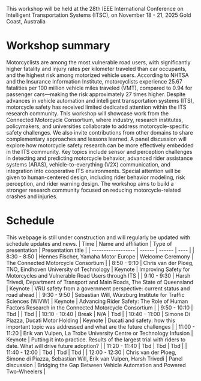 This workshop will be held at the 28th IEEE International Conference on Intelligent Transportation Systems (ITSC), on November 18 - 21, 2025 Gold Coast, Australia

# Workshop summary
Motorcyclists are among the most vulnerable road users, with significantly higher fatality and injury rates per kilometer traveled than car occupants, and the highest risk among motorized vehicle users. According to NHTSA and the Insurance Information Institute, motorcyclists experience 25.67 fatalities per 100 million vehicle miles traveled (VMT), compared to 0.94 for passenger cars—making the risk approximately 27 times higher.
Despite advances in vehicle automation and intelligent transportation systems (ITS), motorcycle safety has received limited dedicated attention within the ITS research community. This workshop will showcase work from the Connected Motorcycle Consortium, where industry, research institutes, policymakers, and universities collaborate to address motorcycle-specific safety challenges. We also invite contributions
from other domains to share complementary approaches and lessons learned. A panel discussion will explore how motorcycle safety research can be more effectively embedded in the ITS community.
Key topics include sensor and perception challenges in detecting and predicting motorcycle behavior, advanced rider assistance systems (ARAS), vehicle-to-everything (V2X) communication, and integration into cooperative ITS environments. Special attention will be given to human-centered design, including rider behavior modeling, risk perception, and rider warning design.
The workshop aims to build a stronger research community focused on reducing motorcycle-related crashes and injuries.

# Schedule
This webpage is still under construction and will regularly be updated with schedule updates and news.
| Time              | Name and affiliation | Type of presentation | Presentation title |
| ------------------ | ------ | ------ | ---- |
| 8:30 - 8:50       |  Hennes Fischer, Yamaha Motor Europe  | Welcome Ceremony | The Connected Motorcycle Consortium |
| 8:50 - 9:10       |  Chris van der Ploeg, TNO, Eindhoven University of Technology   | Keynote | Improving Safety for Motorcycles and Vulnerable Road Users through ITS |
| 9:10 - 9:30       |  Harsh Trivedi, Department of Transport and Main Roads, The State of Queensland  | Keynote | VRU safety from a government perspective: current status and road ahead |
| 9:30 - 9:50       |  Sebastian Will, Würzburg Institute for Traffic Sciences (WIVW)  | Keynote | Advancing Rider Safety: The Role of Human Factors Research in the Connected Motorcycle Consortium |
| 9:50 - 10:10      |  Tbd   | | Tbd |
| 10:10 - 10:40     |  Break   | N/A | Tbd |
| 10:40 - 11:00     |  Simone Di Piazza, Ducati Motor Holding | Keynote | Ducati and safety: how this important topic was addressed and what are the future challenges |
| 11:00 - 11:20     |  Erik van Vulpen, La Trobe University Centre or Technology Infusion | Keynote | Putting it into practice. Results of the largest trial with riders to date. What will drive future adoption? |
| 11:20 - 11:40     |  Tbd  | Tbd | Tbd |
| 11:40 - 12:00     |  Tbd   | Tbd | Tbd |
| 12:00 - 12:30     |  Chris van der Ploeg, Simone di Piazza, Sebastian Will, Erik van Vulpen, Harsh Trivedi  | Panel discussion | Bridging the Gap Between Vehicle Automation and Powered Two-Wheelers |

